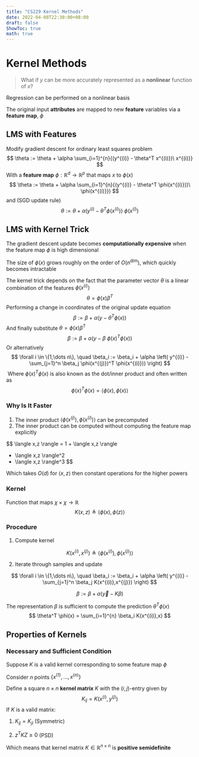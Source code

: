```yaml
---
title: "CS229 Kernel Methods"
date: 2022-04-08T22:30:00+08:00
draft: false
ShowToc: true
math: true
---
```


# Kernel Methods

> What if $y$ can be more accurately represented as a **nonlinear** function of $x$?

Regression can be performed on a nonlinear basis

The original input **attributes** are mapped to new **feature** variables via a **feature map**, $\phi$

## LMS with Features

Modify gradient descent for ordinary least squares problem
$$
\theta := \theta + \alpha
\sum_{i=1}^{n}{(y^{(i)} - \theta^T x^{(i)})\ x^{(i)}}
$$
With a **feature map** $\phi : \mathbb R^d \rightarrow \mathbb R^p$ that maps $x$ to $\phi(x)$
$$
\theta := \theta + \alpha
\sum_{i=1}^{n}{(y^{(i)} - \theta^T \phi(x^{(i)}))\ \phi(x^{(i)}})
$$
and (SGD update rule)
$$
\theta := \theta + \alpha
(y^{(i)} - \theta^T \phi(x^{(i)}))\ \phi(x^{(i)})
$$

## LMS with Kernel Trick

The gradient descent update becomes **computationally expensive** when the feature map $\phi$ is high dimensional

The size of $\phi(x)$ grows roughly on the order of $O(n^\text{dim})$, which quickly becomes intractable

The kernel trick depends on the fact that the parameter vector $\theta$ is a linear combination of the features $\phi(x^{(i)})$
$$
\theta = \phi(x) \beta^T
$$
Performing a change in coordinates of the original update equation
$$
\beta := \beta + \alpha( y - \theta^T \phi(x) )
$$
And finally substitute $\theta = \phi(x) \beta^T$
$$
\beta := \beta + \alpha( y - \beta \ \phi(x)^T \phi(x) )
$$
Or alternatively
$$
\forall i \in \{1,\dots n\}, \quad
\beta_i := \beta_i + \alpha \left(
	y^{(i)} - \sum_{j=1}^n \beta_j
	\phi(x^{(j)})^T \phi(x^{(i)}))
\right)
$$
​    Where $\phi(x)^T \phi(x)$ is also known as the dot/inner product and often written as
$$
\phi(x)^T \phi(x) = \langle \phi(x),\phi(x) \rangle
$$

### Why Is It Faster

1. The inner product $\langle \phi(x^{(j)}),\phi(x^{(i)}) \rangle$ can be precomputed
2. The inner product can be computed without computing the feature map explicitly

$$
\langle x,z \rangle =
1 + \langle x,z \rangle
+ \langle x,z \rangle^2
+ \langle x,z \rangle^3
$$

Which takes $O(d)$ for $\langle x,z \rangle$ then constant operations for the higher powers



### Kernel

Function that maps $\chi \times \chi \rightarrow \mathbb R$
$$
K(x,z) \triangleq \langle \phi(x), \phi(z) \rangle 
$$

### Procedure

1. Compute kernel

$$
K(x^{(i)},x^{(j)}) \triangleq
\langle \phi(x^{(i)}), \phi(x^{(j)}) \rangle
$$

2. Iterate through samples and update

$$
\forall i \in \{1,\dots n\}, \quad
\beta_i := \beta_i + \alpha \left(
	y^{(i)} - \sum_{j=1}^n \beta_j
	K(x^{(i)},x^{(j)})
\right)
$$

$$
\beta := \beta + \alpha( \vec{y} - K\beta )
$$

The representation $\beta$ is sufficient to compute the prediction $\theta^T \phi(x)$
$$
\theta^T \phi(x) = \sum_{i=1}^{n} \beta_i K(x^{(i)},x)
$$

## Properties of Kernels

### Necessary and Sufficient Condition

Suppose $K$ is a valid kernel corresponding to some feature map $\phi$

Consider $n$ points $\{ x^{(1)}, \dots, x^{(n)}  \}$

Define a square $n\times n$ **kernel matrix** $K$ with the $(i,j)$-entry given by
$$
K_{ij} = K(x^{(i)},y^{(j)})
$$
If $K$ is a valid matrix:

1. $K_{ij} = K_{ji}$ (Symmetric)

2. $z^T K Z \geq 0$ (PSD)

Which means that kernel matrix $K \in \mathbb{R}^{n \times n}$ is **positive semidefinite**
